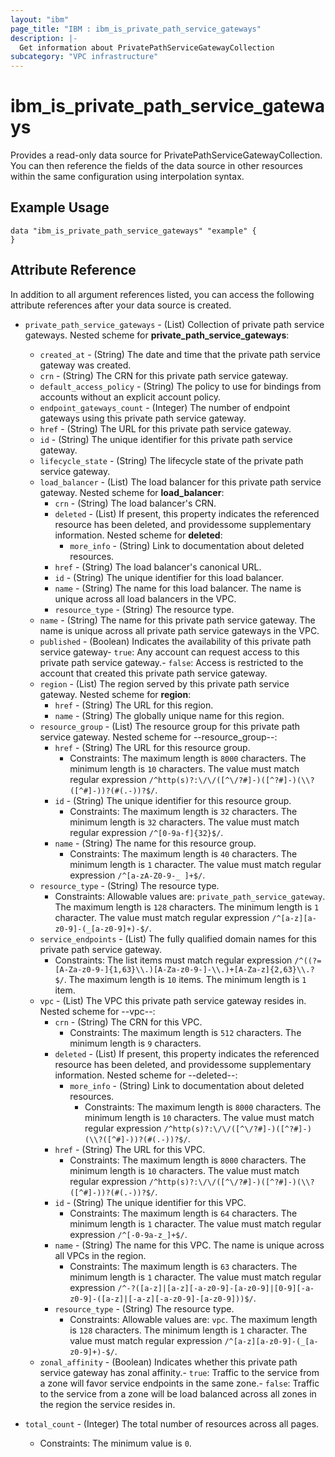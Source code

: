 ```yaml
---
layout: "ibm"
page_title: "IBM : ibm_is_private_path_service_gateways"
description: |-
  Get information about PrivatePathServiceGatewayCollection
subcategory: "VPC infrastructure"
---
```


# ibm_is_private_path_service_gateways

Provides a read-only data source for PrivatePathServiceGatewayCollection. You can then reference the fields of the data source in other resources within the same configuration using interpolation syntax.

## Example Usage

```hcl
data "ibm_is_private_path_service_gateways" "example" {
}
```


## Attribute Reference

In addition to all argument references listed, you can access the following attribute references after your data source is created.

- `private_path_service_gateways` - (List) Collection of private path service gateways.
	Nested scheme for **private_path_service_gateways**:
	- `created_at` - (String) The date and time that the private path service gateway was created.
	- `crn` - (String) The CRN for this private path service gateway.
	- `default_access_policy` - (String) The policy to use for bindings from accounts without an explicit account policy.
	- `endpoint_gateways_count` - (Integer) The number of endpoint gateways using this private path service gateway.
	- `href` - (String) The URL for this private path service gateway.
	- `id` - (String) The unique identifier for this private path service gateway.
	- `lifecycle_state` - (String) The lifecycle state of the private path service gateway.
	- `load_balancer` - (List) The load balancer for this private path service gateway.
		Nested scheme for **load_balancer**:
		- `crn` - (String) The load balancer's CRN.
		- `deleted` - (List) If present, this property indicates the referenced resource has been deleted, and providessome supplementary information.
		Nested scheme for **deleted**:
			- `more_info` - (String) Link to documentation about deleted resources.
		- `href` - (String) The load balancer's canonical URL.
		- `id` - (String) The unique identifier for this load balancer.
		- `name` - (String) The name for this load balancer. The name is unique across all load balancers in the VPC.
		- `resource_type` - (String) The resource type.
	- `name` - (String) The name for this private path service gateway. The name is unique across all private path service gateways in the VPC.
	- `published` - (Boolean) Indicates the availability of this private path service gateway- `true`: Any account can request access to this private path service gateway.- `false`: Access is restricted to the account that created this private path service gateway.
	- `region` - (List) The region served by this private path service gateway.
	Nested scheme for **region**:
		- `href` - (String) The URL for this region.
		- `name` - (String) The globally unique name for this region.
	- `resource_group` - (List) The resource group for this private path service gateway.
	Nested scheme for --resource_group--:
		- `href` - (String) The URL for this resource group.
		  - Constraints: The maximum length is `8000` characters. The minimum length is `10` characters. The value must match regular expression `/^http(s)?:\/\/([^\/?#]-)([^?#]-)(\\?([^#]-))?(#(.-))?$/`.
		- `id` - (String) The unique identifier for this resource group.
		  - Constraints: The maximum length is `32` characters. The minimum length is `32` characters. The value must match regular expression `/^[0-9a-f]{32}$/`.
		- `name` - (String) The name for this resource group.
		  - Constraints: The maximum length is `40` characters. The minimum length is `1` character. The value must match regular expression `/^[a-zA-Z0-9-_ ]+$/`.
	- `resource_type` - (String) The resource type.
	  - Constraints: Allowable values are: `private_path_service_gateway`. The maximum length is `128` characters. The minimum length is `1` character. The value must match regular expression `/^[a-z][a-z0-9]-(_[a-z0-9]+)-$/`.
	- `service_endpoints` - (List) The fully qualified domain names for this private path service gateway.
	  - Constraints: The list items must match regular expression `/^((?=[A-Za-z0-9-]{1,63}\\.)[A-Za-z0-9-]-\\.)+[A-Za-z]{2,63}\\.?$/`. The maximum length is `10` items. The minimum length is `1` item.
	- `vpc` - (List) The VPC this private path service gateway resides in.
	Nested scheme for --vpc--:
		- `crn` - (String) The CRN for this VPC.
		  - Constraints: The maximum length is `512` characters. The minimum length is `9` characters.
		- `deleted` - (List) If present, this property indicates the referenced resource has been deleted, and providessome supplementary information.
		Nested scheme for --deleted--:
			- `more_info` - (String) Link to documentation about deleted resources.
			  - Constraints: The maximum length is `8000` characters. The minimum length is `10` characters. The value must match regular expression `/^http(s)?:\/\/([^\/?#]-)([^?#]-)(\\?([^#]-))?(#(.-))?$/`.
		- `href` - (String) The URL for this VPC.
		  - Constraints: The maximum length is `8000` characters. The minimum length is `10` characters. The value must match regular expression `/^http(s)?:\/\/([^\/?#]-)([^?#]-)(\\?([^#]-))?(#(.-))?$/`.
		- `id` - (String) The unique identifier for this VPC.
		  - Constraints: The maximum length is `64` characters. The minimum length is `1` character. The value must match regular expression `/^[-0-9a-z_]+$/`.
		- `name` - (String) The name for this VPC. The name is unique across all VPCs in the region.
		  - Constraints: The maximum length is `63` characters. The minimum length is `1` character. The value must match regular expression `/^-?([a-z]|[a-z][-a-z0-9]-[a-z0-9]|[0-9][-a-z0-9]-([a-z]|[-a-z][-a-z0-9]-[a-z0-9]))$/`.
		- `resource_type` - (String) The resource type.
		  - Constraints: Allowable values are: `vpc`. The maximum length is `128` characters. The minimum length is `1` character. The value must match regular expression `/^[a-z][a-z0-9]-(_[a-z0-9]+)-$/`.
	- `zonal_affinity` - (Boolean) Indicates whether this private path service gateway has zonal affinity.- `true`:  Traffic to the service from a zone will favor service endpoints in           the same zone.- `false`: Traffic to the service from a zone will be load balanced across all zones           in the region the service resides in.

- `total_count` - (Integer) The total number of resources across all pages.
  - Constraints: The minimum value is `0`.

